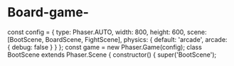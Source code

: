# Board-game-
const config = {     type: Phaser.AUTO,     width: 800,     height: 600,     scene: [BootScene, BoardScene, FightScene],     physics: { default: 'arcade', arcade: { debug: false } } };  const game = new Phaser.Game(config);  class BootScene extends Phaser.Scene {     constructor() { super('BootScene'); 
